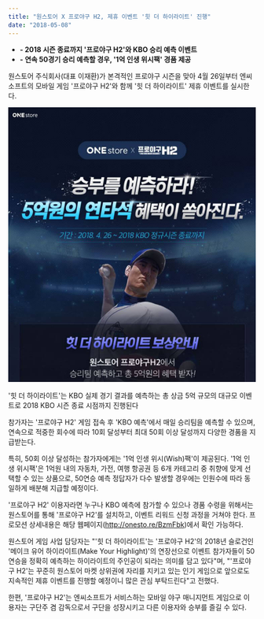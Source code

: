 ```yaml
---
title: "원스토어 X 프로야구 H2, 제휴 이벤트 '힛 더 하이라이트' 진행"
date: "2018-05-08"
---
```


- **\- 2018 시즌 종료까지 '프로야구 H2'와 KBO 승리 예측 이벤트**
- **\- 연속 50경기 승리 예측할 경우, '1억 인생 위시팩' 경품 제공**

원스토어 주식회사(대표 이재환)가 본격적인 프로야구 시즌을 맞아 4월 26일부터 엔씨소프트의 모바일 게임 '프로야구 H2'와 함께 '힛 더 하이라이트' 제휴 이벤트를 실시한다.

![](images/180508_01.jpg)

'힛 더 하이라이트'는 KBO 실제 경기 결과를 예측하는 총 상금 5억 규모의 대규모 이벤트로 2018 KBO 시즌 종료 시점까지 진행된다

참가자는 '프로야구 H2' 게임 접속 후 'KBO 예측'에서 매일 승리팀을 예측할 수 있으며, 연속으로 적중한 회수에 따라 10회 달성부터 최대 50회 이상 달성까지 다양한 경품을 지급받는다.

특히, 50회 이상 달성하는 참가자에게는 '1억 인생 위시(Wish)팩'이 제공된다. '1억 인생 위시팩'은 1억원 내의 자동차, 가전, 여행 항공권 등 6개 카테고리 중 취향에 맞게 선택할 수 있는 상품으로, 50연승 예측 정답자가 다수 발생할 경우에는 인원수에 따라 동일하게 배분해 지급할 예정이다.

'프로야구 H2' 이용자라면 누구나 KBO 예측에 참가할 수 있으나 경품 수령을 위해서는 원스토어를 통해 '프로야구 H2'를 설치하고, 이벤트 리워드 신청 과정을 거쳐야 한다. 프로모션 상세내용은 해당 웹페이지(http://onesto.re/BzmFbk)에서 확인 가능하다.

원스토어 게임 사업 담당자는 "'힛 더 하이라이트'는 '프로야구 H2'의 2018년 슬로건인 '메이크 유어 하이라이트(Make Your Highlight)'의 연장선으로 이벤트 참가자들이 50연승을 정확히 예측하는 하이라이트의 주인공이 되라는 의미를 담고 있다"며, "'프로야구 H2'는 꾸준히 원스토어 마켓 상위권에 자리를 지키고 있는 인기 게임으로 앞으로도 지속적인 제휴 이벤트를 진행할 예정이니 많은 관심 부탁드린다"고 전했다.

한편, '프로야구 H2'는 엔씨소프트가 서비스하는 모바일 야구 매니지먼트 게임으로 이용자는 구단주 겸 감독으로서 구단을 성장시키고 다른 이용자와 승부를 즐길 수 있다.
